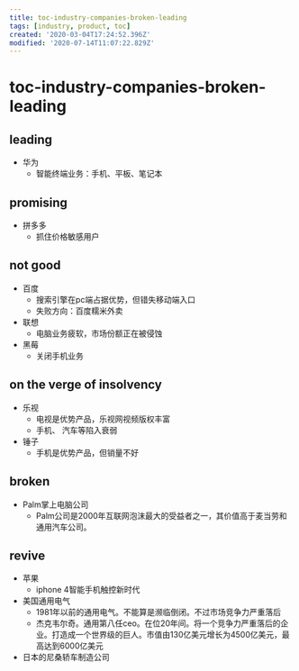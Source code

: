 ```yaml
---
title: toc-industry-companies-broken-leading
tags: [industry, product, toc]
created: '2020-03-04T17:24:52.396Z'
modified: '2020-07-14T11:07:22.829Z'
---
```


# toc-industry-companies-broken-leading

## leading

- 华为
  - 智能终端业务：手机、平板、笔记本

## promising

- 拼多多
  - 抓住价格敏感用户

## not good

- 百度
  - 搜索引擎在pc端占据优势，但错失移动端入口
  - 失败方向：百度糯米外卖
- 联想
  - 电脑业务疲软，市场份额正在被侵蚀
- 黑莓
  - 关闭手机业务

## on the verge of insolvency

- 乐视
  - 电视是优势产品，乐视网视频版权丰富
  - 手机、 汽车等陷入衰弱
- 锤子
  - 手机是优势产品，但销量不好

## broken

- Palm掌上电脑公司
  - Palm公司是2000年互联网泡沫最大的受益者之一，其价值高于麦当劳和通用汽车公司。

## revive

- 苹果
  - iphone 4智能手机触控新时代
- 美国通用电气
  - 1981年以前的通用电气。不能算是濒临倒闭。不过市场竞争力严重落后
  - 杰克韦尔奇。通用第八任ceo。在位20年间。将一个竞争力严重落后的企业。打造成一个世界级的巨人。市值由130亿美元增长为4500亿美元，最高达到6000亿美元
- 日本的尼桑轿车制造公司

